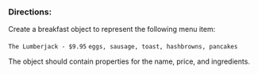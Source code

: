 <h3>Directions:</h3>
Create a breakfast object to represent the following menu item:
<br/>
<br/>
<code>The Lumberjack - $9.95</code>
<code>eggs, sausage, toast, hashbrowns, pancakes</code>

The object should contain properties for the name, price, and ingredients.
